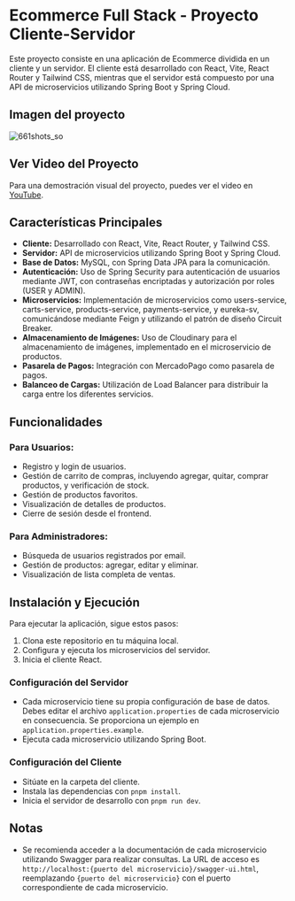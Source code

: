 # Ecommerce Full Stack - Proyecto Cliente-Servidor

Este proyecto consiste en una aplicación de Ecommerce dividida en un cliente y un servidor. El cliente está desarrollado con React, Vite, React Router y Tailwind CSS, mientras que el servidor está compuesto por una API de microservicios utilizando Spring Boot y Spring Cloud.

## Imagen del proyecto

![661shots_so](https://github.com/facuvande/Fullstack_eccommerce/assets/107081692/f3d03c52-b491-48f5-ab65-09e67ee00d5d)

## Ver Video del Proyecto

Para una demostración visual del proyecto, puedes ver el video en [YouTube](https://youtu.be/k7Q98zX7zXw).


## Características Principales

- **Cliente:** Desarrollado con React, Vite, React Router, y Tailwind CSS.
- **Servidor:** API de microservicios utilizando Spring Boot y Spring Cloud.
- **Base de Datos:** MySQL, con Spring Data JPA para la comunicación.
- **Autenticación:** Uso de Spring Security para autenticación de usuarios mediante JWT, con contraseñas encriptadas y autorización por roles (USER y ADMIN).
- **Microservicios:** Implementación de microservicios como users-service, carts-service, products-service, payments-service, y eureka-sv, comunicándose mediante Feign y utilizando el patrón de diseño Circuit Breaker.
- **Almacenamiento de Imágenes:** Uso de Cloudinary para el almacenamiento de imágenes, implementado en el microservicio de productos.
- **Pasarela de Pagos:** Integración con MercadoPago como pasarela de pagos.
- **Balanceo de Cargas:** Utilización de Load Balancer para distribuir la carga entre los diferentes servicios.

## Funcionalidades

### Para Usuarios:

- Registro y login de usuarios.
- Gestión de carrito de compras, incluyendo agregar, quitar, comprar productos, y verificación de stock.
- Gestión de productos favoritos.
- Visualización de detalles de productos.
- Cierre de sesión desde el frontend.

### Para Administradores:

- Búsqueda de usuarios registrados por email.
- Gestión de productos: agregar, editar y eliminar.
- Visualización de lista completa de ventas.

## Instalación y Ejecución

Para ejecutar la aplicación, sigue estos pasos:

1. Clona este repositorio en tu máquina local.
2. Configura y ejecuta los microservicios del servidor.
3. Inicia el cliente React.

### Configuración del Servidor

- Cada microservicio tiene su propia configuración de base de datos. Debes editar el archivo `application.properties` de cada microservicio en consecuencia. Se proporciona un ejemplo en `application.properties.example`.
- Ejecuta cada microservicio utilizando Spring Boot.

### Configuración del Cliente

- Sitúate en la carpeta del cliente.
- Instala las dependencias con `pnpm install`.
- Inicia el servidor de desarrollo con `pnpm run dev`.

## Notas

- Se recomienda acceder a la documentación de cada microservicio utilizando Swagger para realizar consultas. La URL de acceso es `http://localhost:{puerto del microservicio}/swagger-ui.html`, reemplazando `{puerto del microservicio}` con el puerto correspondiente de cada microservicio.

